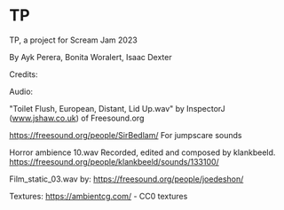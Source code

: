 # TP
TP, a project for Scream Jam 2023

By Ayk Perera, Bonita Woralert, Isaac Dexter

Credits:

Audio:

"Toilet Flush, European, Distant, Lid Up.wav" by InspectorJ (www.jshaw.co.uk) of Freesound.org

https://freesound.org/people/SirBedlam/ For jumpscare sounds

Horror ambience 10.wav Recorded, edited and composed by klankbeeld.
https://freesound.org/people/klankbeeld/sounds/133100/

Film_static_03.wav by: https://freesound.org/people/joedeshon/

Textures: 
https://ambientcg.com/ - CC0 textures

